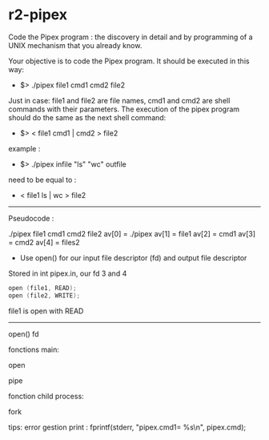# r2-pipex
Code the Pipex program : the discovery in detail and by programming of a 
UNIX mechanism that you already know.

Your objective is to code the Pipex program.
It should be executed in this way:

* $> ./pipex file1 cmd1 cmd2 file2

Just in case: file1 and file2 are file names, cmd1 and cmd2 are shell commands
with their parameters. The execution of the pipex program should do the same
as the next shell command:

 * $> < file1 cmd1 | cmd2 > file2

example :

 * $> ./pipex infile "ls" "wc" outfile

need to be equal to :

 * < file1 ls | wc > file2

______________________________________________________________________
Pseudocode : 

./pipex file1 cmd1 cmd2 file2
av[0] = ./pipex
av[1] = file1
av[2] = cmd1
av[3] = cmd2
av[4] = files2

* Use open() for our input file descriptor (fd) and output file descriptor

Stored in int pipex.in, our fd 3 and 4
```C
open (file1, READ);
open (file2, WRITE);
```
file1 is open with READ


______________________________________________________________________



open()
fd


fonctions main: 

open

pipe



fonction child process:

fork

tips: error gestion print : fprintf(stderr, "pipex.cmd1= %s\n", pipex.cmd);
